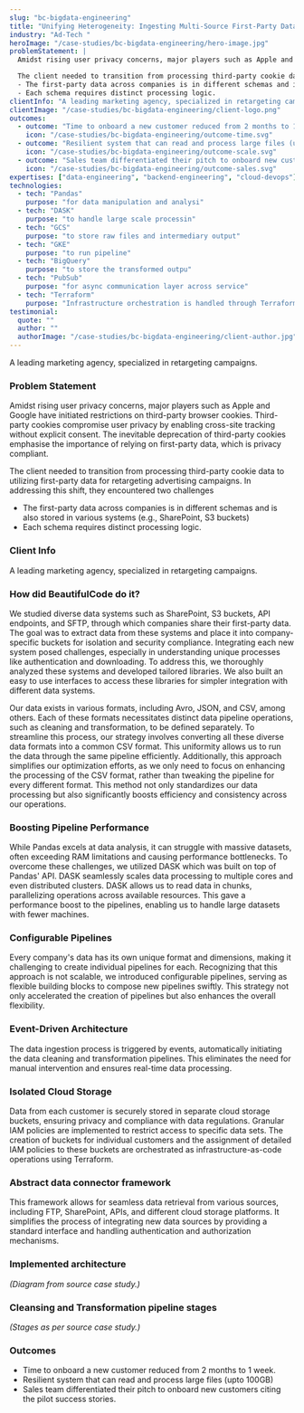 ```yaml
---
slug: "bc-bigdata-engineering"
title: "Unifying Heterogeneity: Ingesting Multi-Source First-Party Data for Cookieless Retargeting"
industry: "Ad-Tech "
heroImage: "/case-studies/bc-bigdata-engineering/hero-image.jpg"
problemStatement: |
  Amidst rising user privacy concerns, major players such as Apple and Google have initiated restrictions on third-party browser cookies. Third-party cookies compromise user privacy by enabling cross-site tracking without explicit consent. The inevitable deprecation of third-party cookies emphasise the importance of relying on first-party data, which is privacy compliant.

  The client needed to transition from processing third-party cookie data to utilizing first-party data for retargeting advertising campaigns. In addressing this shift, they encountered two challenges:
  - The first-party data across companies is in different schemas and is also stored in various systems (e.g., SharePoint, S3 buckets)
  - Each schema requires distinct processing logic.
clientInfo: "A leading marketing agency, specialized in retargeting campaigns."
clientImage: "/case-studies/bc-bigdata-engineering/client-logo.png"
outcomes:
  - outcome: "Time to onboard a new customer reduced from 2 months to 1 week."
    icon: "/case-studies/bc-bigdata-engineering/outcome-time.svg"
  - outcome: "Resilient system that can read and process large files (upto 100GB)."
    icon: "/case-studies/bc-bigdata-engineering/outcome-scale.svg"
  - outcome: "Sales team differentiated their pitch to onboard new customers citing the pilot success stories."
    icon: "/case-studies/bc-bigdata-engineering/outcome-sales.svg"
expertises: ["data-engineering", "backend-engineering", "cloud-devops"]
technologies:
  - tech: "Pandas"
    purpose: "for data manipulation and analysi"
  - tech: "DASK"
    purpose: "to handle large scale processin"
  - tech: "GCS"
    purpose: "to store raw files and intermediary output"
  - tech: "GKE"
    purpose: "to run pipeline"
  - tech: "BigQuery"
    purpose: "to store the transformed outpu"
  - tech: "PubSub"
    purpose: "for async communication layer across service"
  - tech: "Terraform"
    purpose: "Infrastructure orchestration is handled through Terraform"
testimonial:
  quote: ""
  author: ""
  authorImage: "/case-studies/bc-bigdata-engineering/client-author.jpg"
---
```


A leading marketing agency, specialized in retargeting campaigns.

### Problem Statement

Amidst rising user privacy concerns, major players such as Apple and Google have initiated restrictions on third-party browser cookies. Third-party cookies compromise user privacy by enabling cross-site tracking without explicit consent. The inevitable deprecation of third-party cookies emphasise the importance of relying on first-party data, which is privacy compliant.

The client needed to transition from processing third-party cookie data to utilizing first-party data for retargeting advertising campaigns. In addressing this shift, they encountered two challenges  
- The first-party data across companies is in different schemas and is also stored in various systems (e.g., SharePoint, S3 buckets)  
- Each schema requires distinct processing logic.

### Client Info

A leading marketing agency, specialized in retargeting campaigns.

### How did BeautifulCode do it?

We studied diverse data systems such as SharePoint, S3 buckets, API endpoints, and SFTP, through which companies share their first-party data. The goal was to extract data from these systems and place it into company-specific buckets for isolation and security compliance. Integrating each new system posed challenges, especially in understanding unique processes like authentication and downloading. To address this, we thoroughly analyzed these systems and developed tailored libraries. We also built an easy to use interfaces to access these libraries for simpler integration with different data systems.

Our data exists in various formats, including Avro, JSON, and CSV, among others. Each of these formats necessitates distinct data pipeline operations, such as cleaning and transformation, to be defined separately. To streamline this process, our strategy involves converting all these diverse data formats into a common CSV format. This uniformity allows us to run the data through the same pipeline efficiently. Additionally, this approach simplifies our optimization efforts, as we only need to focus on enhancing the processing of the CSV format, rather than tweaking the pipeline for every different format. This method not only standardizes our data processing but also significantly boosts efficiency and consistency across our operations.

### Boosting Pipeline Performance

While Pandas excels at data analysis, it can struggle with massive datasets, often exceeding RAM limitations and causing performance bottlenecks. To overcome these challenges, we utilized DASK which was built on top of Pandas' API. DASK seamlessly scales data processing to multiple cores and even distributed clusters. DASK allows us to read data in chunks, parallelizing operations across available resources. This gave a performance boost to the pipelines, enabling us to handle large datasets with fewer machines.

### Configurable Pipelines

Every company's data has its own unique format and dimensions, making it challenging to create individual pipelines for each. Recognizing that this approach is not scalable, we introduced configurable pipelines, serving as flexible building blocks to compose new pipelines swiftly. This strategy not only accelerated the creation of pipelines but also enhances the overall flexibility.

### Event-Driven Architecture

The data ingestion process is triggered by events, automatically initiating the data cleaning and transformation pipelines. This eliminates the need for manual intervention and ensures real-time data processing.

### Isolated Cloud Storage

Data from each customer is securely stored in separate cloud storage buckets, ensuring privacy and compliance with data regulations. Granular IAM policies are implemented to restrict access to specific data sets. The creation of buckets for individual customers and the assignment of detailed IAM policies to these buckets are orchestrated as infrastructure-as-code operations using Terraform.

### Abstract data connector framework

This framework allows for seamless data retrieval from various sources, including FTP, SharePoint, APIs, and different cloud storage platforms. It simplifies the process of integrating new data sources by providing a standard interface and handling authentication and authorization mechanisms.

### Implemented architecture

*(Diagram from source case study.)*

### Cleansing and Transformation pipeline stages

*(Stages as per source case study.)*

### Outcomes

- Time to onboard a new customer reduced from 2 months to 1 week.  
- Resilient system that can read and process large files (upto 100GB)  
- Sales team differentiated their pitch to onboard new customers citing the pilot success stories.



